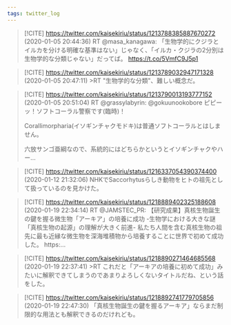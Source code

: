 ```yaml
---
tags: twitter_log
---
```


> [!CITE] https://twitter.com/kaisekiriu/status/1213788385887670272 (2020-01-05 20:44:36)
> RT @masa_kanagawa: 「生物学的にクジラとイルカを分ける明確な基準はない」じゃなく、「イルカ・クジラの2分別は生物学的な分類じゃない」だってば。 https://t.co/5VmfC9J5p1

> [!CITE] https://twitter.com/kaisekiriu/status/1213789032947171328 (2020-01-05 20:47:11)
> &gt;RT
> "生物学的な分類"、難しい概念だ。

> [!CITE] https://twitter.com/kaisekiriu/status/1213790013193777152 (2020-01-05 20:51:04)
> RT @grassylabyrin: @gokuunookobore ピピーッ！ソフトコーラル警察です(臨時)！
> 
> Corallimorpharia(イソギンチャクモドキ)は普通ソフトコーラルとはしません。
> 
> 六放サンゴ亜綱なので、系統的にはどちらかというとイソギンチャクやハー…

> [!CITE] https://twitter.com/kaisekiriu/status/1216337054390374400 (2020-01-12 21:32:06)
> NHKでSaccorhytusらしき動物をヒトの祖先として扱っているのを見かけた。

> [!CITE] https://twitter.com/kaisekiriu/status/1218889402325188608 (2020-01-19 22:34:14)
> RT @JAMSTEC_PR: 【研究成果】真核生物誕生の鍵を握る微生物「アーキア」の培養に成功 -生物学における大きな謎「真核生物の起源」の理解が大きく前進- 
> 私たち人間を含む真核生物の祖先に最も近縁な微生物を深海堆積物から培養することに世界で初めて成功した。
> https:…

> [!CITE] https://twitter.com/kaisekiriu/status/1218890271464685568 (2020-01-19 22:37:41)
> &gt;RT
> これだと「アーキアの培養に初めて成功」みたいに解釈できてしまうのであまりよろしくないタイトルだね、という話をした。

> [!CITE] https://twitter.com/kaisekiriu/status/1218892741779705856 (2020-01-19 22:47:30)
> 「真核生物誕生の鍵を握るアーキア」ならまだ制限的な用法とも解釈できるのだけれども。
